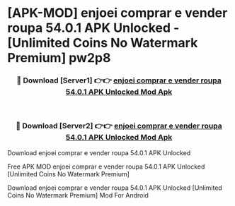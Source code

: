 # [APK-MOD] enjoei  comprar e vender roupa 54.0.1 APK Unlocked - [Unlimited Coins No Watermark Premium] pw2p8



<div align="center">
<h3>🔴 Download [Server1] 👉👉 <a href="https://momento.my/?title=enjoei__comprar_e_vender_roupa_54.0.1_APK_Unlocked">enjoei  comprar e vender roupa 54.0.1 APK Unlocked Mod Apk</a></h3><br>

<h3>🔴 Download [Server2] 👉👉 <a href="https://momento.my/?title=enjoei__comprar_e_vender_roupa_54.0.1_APK_Unlocked">enjoei  comprar e vender roupa 54.0.1 APK Unlocked Mod Apk</a></h3>
</div>



Download enjoei  comprar e vender roupa 54.0.1 APK Unlocked 

Free APK MOD enjoei  comprar e vender roupa 54.0.1 APK Unlocked [Unlimited Coins No Watermark Premium]

Download enjoei  comprar e vender roupa 54.0.1 APK Unlocked [Unlimited Coins No Watermark Premium] Mod For Android
